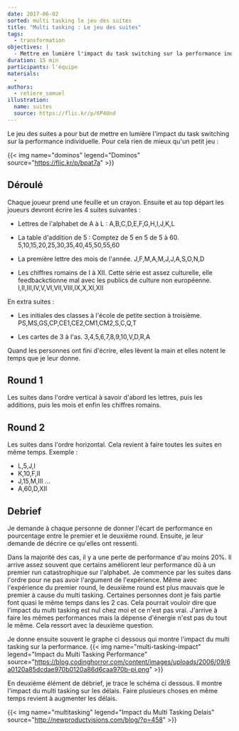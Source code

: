 ```yaml
---
date: 2017-06-02
sorted: multi tasking le jeu des suites
title: "Multi tasking : Le jeu des suites"
tags:
  - transformation
objectives: |
  - Mettre en lumière l'impact du task switching sur la performance individuelle.
duration: 15 min
participants: l'équipe
materials:
  -
authors:
  - retiere_samuel
illustration:
  name: suites
  source: https://flic.kr/p/6P4Und
---
```


Le jeu des suites a pour but de mettre en lumière l'impact du task switching sur la performance individuelle. Pour cela rien de mieux qu'un petit jeu :

{{< img name="dominos" legend="Dominos" source="https://flic.kr/p/bpat7a" >}}

## Déroulé
Chaque joueur prend une feuille et un crayon. Ensuite et au top départ les joueurs devront écrire les 4 suites suivantes :

- Lettres de l'alphabet de A à L :
	A,B,C,D,E,F,G,H,I,J,K,L

- La table d'addition de 5 : Comptez de 5 en 5 de 5 à 60.
	5,10,15,20,25,30,35,40,45,50,55,60

- La première lettre des mois de l'année.
	J,F,M,A,M,J,J,A,S,O,N,D

- Les chiffres romains de I à XII. Cette série est assez culturelle, elle feedbackctionne mal avec les publics de culture non européenne.
	I,II,III,IV,V,VI,VII,VIII,IX,X,XI,XII

En extra suites :

- Les initiales des classes à l'école de petite section à troisième.
	PS,MS,GS,CP,CE1,CE2,CM1,CM2,S,C,Q,T

- Les cartes de 3 à l'as.
	3,4,5,6,7,8,9,10,V,D,R,A

Quand les personnes ont fini d'écrire, elles lèvent la main et elles notent le temps que je leur donne.

## Round 1
Les suites dans l'ordre vertical à savoir d'abord les lettres, puis les additions, puis les mois et enfin les chiffres romains.

## Round 2
Les suites dans l'ordre horizontal. Cela revient à faire toutes les suites en même temps.
Exemple :
- L,5,J,I
- K,10,F,II
- J,15,M,III
...
- A,60,D,XII

## Debrief
Je demande à chaque personne de donner l'écart de performance en pourcentage entre le premier et le deuxième round. Ensuite, je leur demande de décrire ce qu'elles ont ressenti.

Dans la majorité des cas, il y a une perte de performance d'au moins 20%. Il arrive assez souvent que certains améliorent leur performance dû à un premier run catastrophique sur l'alphabet. Je commence par les suites dans l'ordre pour ne pas avoir l'argument de l'expérience. Même avec l'expérience du premier round, le deuxième round est plus mauvais que le premier à cause du multi tasking. Certaines personnes dont je fais partie font quasi le même temps dans les 2 cas. Cela pourrait vouloir dire que l'impact du multi tasking est nul chez moi et ce n'est pas vrai. J'arrive à faire les mêmes performances mais la dépense d'énergie n'est pas du tout le même. Cela ressort avec la deuxième question.

Je donne ensuite souvent le graphe ci dessous qui montre l'impact du multi tasking sur la performance.
{{< img name="multi-tasking-impact" legend="Impact du Multi Tasking Performance" source="https://blog.codinghorror.com/content/images/uploads/2006/09/6a0120a85dcdae970b0120a86d6caa970b-pi.png" >}}

En deuxième élément de débrief, je trace le schéma ci dessous. Il montre l'impact du multi tasking sur les délais. Faire plusieurs choses en même temps revient à augmenter les délais.

{{< img name="multitasking" legend="Impact du Multi Tasking Delais" source="http://newproductvisions.com/blog/?p=458" >}}
